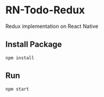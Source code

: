 # RN-Todo-Redux
Redux implementation on React Native

## Install Package
`npm install`

## Run
`npm start`